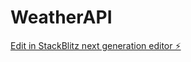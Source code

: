 # WeatherAPI

[Edit in StackBlitz next generation editor ⚡️](https://stackblitz.com/~/github.com/PrakashMagudeeswaran/WeatherAPI)